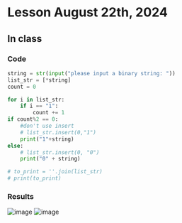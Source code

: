 # Lesson August 22th, 2024

## In class

### Code
``` .py
string = str(input("please input a binary string: "))
list_str = [*string]
count = 0

for i in list_str:
    if i == "1":
        count += 1
if count%2 == 0:
    #don't use insert
    # list_str.insert(0,"1")
    print("1"+string)
else:
    # list_str.insert(0, "0")
    print("0" + string)

# to_print = ''.join(list_str)
# print(to_print)
```
### Results
![image](https://github.com/user-attachments/assets/17290ec1-201d-4e15-b6c4-9481c5e5bded)
![image](https://github.com/user-attachments/assets/cb2b86e5-8a19-4f00-90fd-588efe8faf77)


